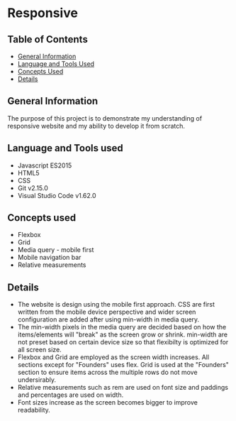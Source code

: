 # Responsive

## Table of Contents
* [General Information](#general-information)
* [Language and Tools Used](#language-and-tools-used)
* [Concepts Used](#concepts-used)
* [Details](#details)

## General Information
The purpose of this project is to demonstrate my understanding of responsive website and my ability to develop it from scratch.

## Language and Tools used
 * Javascript ES2015
 * HTML5
 * CSS
 * Git v2.15.0
 * Visual Studio Code v1.62.0

## Concepts used
* Flexbox
* Grid
* Media query - mobile first
* Mobile navigation bar
* Relative measurements

## Details
* The website is design using the mobile first approach. CSS are first written from the mobile device perspective and wider screen configuration are added after using min-width in media query. 
* The min-width pixels in the media query are decided based on how the items/elements will "break" as the screen grow or shrink. min-width are not preset based on certain device size so that flexibilty is optimized for all screen size.
* Flexbox and Grid are employed as the screen width increases. All sections except for "Founders" uses flex. Grid is used at the "Founders" section to ensure items across the multiple rows do not move undersirably. 
* Relative measurements such as rem are used on font size and paddings and percentages are used on width.
* Font sizes increase as the screen becomes bigger to improve readability.
